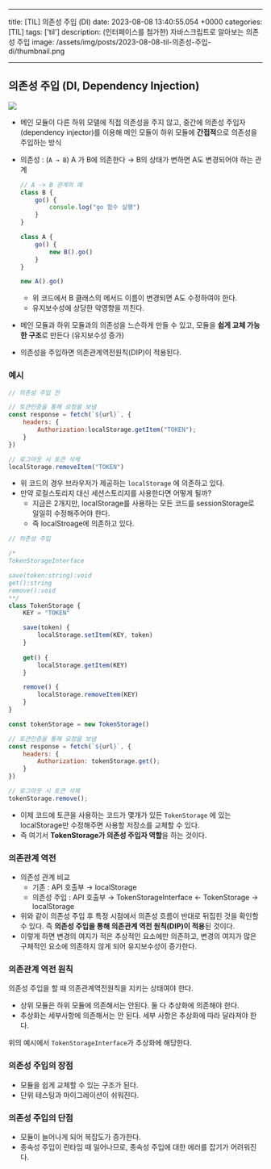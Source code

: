 

---
title: [TIL] 의존성 주입 (DI)
date: 2023-08-08 13:40:55.054 +0000
categories: [TIL]
tags: ['til']
description: (인터페이스를 첨가한) 자바스크립트로 알아보는 의존성 주입
image: /assets/img/posts/2023-08-08-til-의존성-주입-di/thumbnail.png

---

## 의존성 주입 (DI, Dependency Injection)

![](/assets/img/posts/2023-08-08-til-의존성-주입-di/img0.png)


- 메인 모듈이 다른 하위 모델에 직접 의존성을 주지 않고, 중간에 의존성 주입자(dependency injector)를 이용해 메인 모듈이 하위 모듈에 **간접적**으로 의존성을 주입하는 방식
- 의존성 : (`A → B`) A 가 B에 의존한다 → B의 상태가 변하면 A도 변경되어야 하는 관계
    
    ```jsx
    // A -> B 관계의 예
    class B {
    	go() {
    		console.log("go 함수 실행")
    	}
    }
    
    class A {
    	go() {
    		new B().go()
    	}
    }
    
    new A().go()
    ```
    
    - 위 코드에서 B 클래스의 메서드 이름이 변경되면 A도 수정하여야 한다.
    - 유지보수성에 상당한 악영향을 끼친다.
- 메인 모듈과 하위 모듈과의 의존성을 느슨하게 만들 수 있고, 모듈을 **쉽게 교체 가능한 구조**로 만든다 (유지보수성 증가)
- 의존성을 주입하면 의존관계역전원칙(DIP)이 적용된다.

### 예시

```jsx
// 의존성 주입 전

// 토큰인증을 통해 요청을 보냄
const response = fetch(`${url}`, {
	headers: {
		Authorization:localStorage.getItem("TOKEN");
	}
}) 

// 로그아웃 시 토큰 삭제
localStorage.removeItem("TOKEN")
```

- 위 코드의 경우 브라우저가 제공하는 `localStorage` 에 의존하고 있다.
- 만약 로컬스토리지 대신 세션스토리지를 사용한다면 어떻게 될까?
    - 지금은 2개지만,  localStorage를 사용하는 모든 코드를 sessionStorage로 일일히 수정해주어야 한다.
    - 즉 localStroage에 의존하고 있다.

```jsx
// 의존성 주입

/* 
TokenStorageInterface

save(token:string):void
get():string
remove():void
**/
class TokenStorage {
	KEY = "TOKEN"

	save(token) {
		localStorage.setItem(KEY, token)
	}
	
	get() {
		localStorage.getItem(KEY)
	}

	remove() {
		localStorage.removeItem(KEY)
	}
}

const tokenStorage = new TokenStorage()

// 토큰인증을 통해 요청을 보냄
const response = fetch(`${url}`, {
	headers: {
		Authorization: tokenStorage.get();
	}
}) 

// 로그아웃 시 토큰 삭제
tokenStorage.remove();
```

- 이제 코드에 토큰을 사용하는 코드가 몇개가 있든 `TokenStorage` 에 있는 localStorage만 수정해주면 사용할 저장소를 교체할 수 있다.
- 즉 여기서 **TokenStorage가 의존성 주입자 역할**을 하는 것이다.

### 의존관계 역전

- 의존성 관계 비교
    - 기존 : API 호출부 → localStorage
    - 의존성 주입 : API 호출부 → TokenStorageInterface ← TokenStorage → localStorage
- 위와 같이 의존성 주입 후 특정 시점에서 의존성 흐름이 반대로 뒤집힌 것을 확인할 수 있다. 즉 **의존성 주입을 통해 의존관계 역전 원칙(DIP)이 적용**된 것이다.
- 이렇게 하면 변경의 여지가 적은 추상적인 요소에만 의존하고, 변경의 여지가 많은 구체적인 요소에 의존하지 않게 되어 유지보수성이 증가한다.

### 의존관계 역전 원칙

의존성 주입을 할 때 의존관계역전원칙을 지키는 상태여야 한다.

- 상위 모듈은 하위 모듈에 의존해서는 안된다. 둘 다 추상화에 의존해야 한다.
- 추상화는 세부사항에 의존해서는 안 된다. 세부 사항은 추상화에 따라 달라져야 한다.

위의 예시에서 `TokenStorageInterface`가 추상화에 해당한다.

### 의존성 주입의 장점

- 모듈을 쉽게 교체할 수 있는 구조가 된다.
- 단위 테스팅과 마이그레이션이 쉬워진다.

### 의존성 주입의 단점

- 모듈이 늘어나게 되어 복잡도가 증가한다.
- 종속성 주입이 런타임 때 일어나므로, 종속성 주입에 대한 에러를 잡기가 어려워진다.

        
